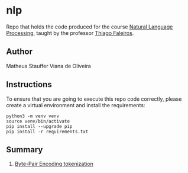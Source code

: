 # nlp

Repo that holds the code produced for the course [Natural Language Processing](https://github.com/thiagodepaulo/nlp), taught by the professor [Thiago Faleiros](https://github.com/thiagodepaulo).

## Author
Matheus Stauffer Viana de Oliveira

## Instructions
To ensure that you are going to execute this repo code correctly, please create a virtual environment and install the requirements:

```
python3 -m venv venv
source venv/bin/activate
pip install --upgrade pip
pip install -r requirements.txt
```

## Summary

1. [Byte-Pair Encoding tokenization](atividade_1/bpe_application.ipynb)
